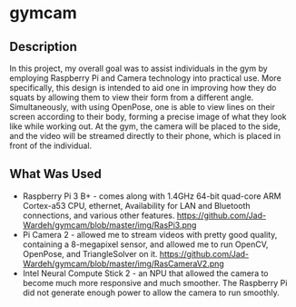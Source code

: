 # gymcam
## Description
In this project, my overall goal was to assist individuals in the gym by employing Raspberry Pi and Camera technology into practical use. More specifically, this design is intended to aid one in improving how they do squats by allowing them to view their form from a different angle. Simultaneously, with using OpenPose, one is able to view lines on their screen according to their body, forming a precise image of what they look like while working out. At the gym, the camera will be placed to the side, and the video will be streamed directly to their phone, which is placed in front of the individual.
## What Was Used
-  Raspberry Pi 3 B+ - comes along with 1.4GHz 64-bit quad-core ARM Cortex-a53 CPU, ethernet, Availability for LAN and Bluetooth connections, and various other features.
https://github.com/Jad-Wardeh/gymcam/blob/master/img/RasPi3.png
-  Pi Camera 2 - allowed me to stream videos with pretty good quality, containing a 8-megapixel sensor, and allowed me to run OpenCV, OpenPose, and TriangleSolver on it.
https://github.com/Jad-Wardeh/gymcam/blob/master/img/RasCameraV2.png
-  Intel Neural Compute Stick 2 - an NPU that allowed the camera to become much more responsive and much smoother. The Raspberry Pi did not generate enough power to allow the camera to run smoothly.

